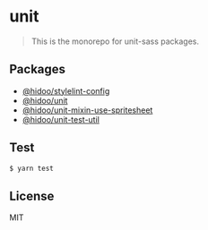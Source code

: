# unit

> This is the monorepo for unit-sass packages.

## Packages

+ [@hidoo/stylelint-config](./packages/stylelint-config)
+ [@hidoo/unit](./packages/unit)
+ [@hidoo/unit-mixin-use-spritesheet](./packages/unit-mixin-use-spritesheet)
+ [@hidoo/unit-test-util](./packages/unit-test-util)

## Test

```sh
$ yarn test
```

## License

MIT
